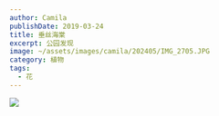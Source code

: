 ```yaml
---
author: Camila
publishDate: 2019-03-24
title: 垂丝海棠
excerpt: 公园发现
image: ~/assets/images/camila/202405/IMG_2705.JPG
category: 植物
tags:
  - 花
---
```


![](~/assets/images/camila/202405/IMG_2705.JPG)
